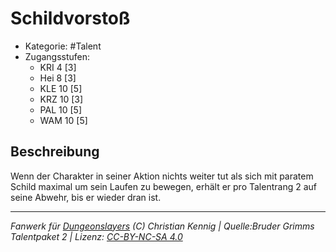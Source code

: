 <!---
Dies ist ein Fanwerk für DUNGEONSLAYERS (C) von Christian Kennig

Quellen:      [Bruder Grimms Talentpaket 2](https://www.f-space.de/ds4/downloads.html)
              [Talentbeschreibungen](https://www.f-space.de/ds4/tools-talentcards.html)
License:      [CC-BY-NC-SA 4.0](https://creativecommons.org/licenses/by-nc-sa/4.0/deed.de)
Richtlinien:  [Fanwerkrichtlinien](https://www.dungeonslayers.net/fanwerk-richtlinien/)
Autor:        Zauberlehrling
-->

  
# Schildvorstoß  
- Kategorie: #Talent  
- Zugangsstufen:  
  - KRI 4 [3]  
  - Hei 8 [3]  
  - KLE 10 [5]  
  - KRZ 10 [3]  
  - PAL 10 [5]  
  - WAM 10 [5]  

## Beschreibung  
Wenn der Charakter in seiner Aktion nichts weiter tut als sich mit paratem Schild maximal um sein Laufen zu bewegen, erhält er pro Talentrang 2 auf seine Abwehr, bis er wieder dran ist.


___  
*Fanwerk für [Dungeonslayers](https://www.dungeonslayers.net/) (C) Christian Kennig | Quelle:Bruder Grimms Talentpaket 2 | Lizenz: [CC-BY-NC-SA 4.0](https://creativecommons.org/licenses/by-nc-sa/4.0/deed.de)*  